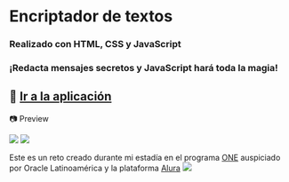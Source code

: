 # Encriptador de textos

### Realizado con HTML, CSS y JavaScript
### ¡Redacta mensajes secretos y JavaScript hará toda la magia!

## 🚀 [Ir a la aplicación](https://reto-01-sofmagon.netlify.app)

📷 Preview

![](https://i.ibb.co/Z1FbLW9/encriptador-1.png)
![](https://i.ibb.co/wzzrGKc/encriptador-2.png)

Este es un reto creado durante mi estadía en el programa [ONE](https://www.oracle.com/mx/education/oracle-next-education/) auspiciado por Oracle Latinoamérica y la plataforma [Alura](https://www.aluracursos.com)
![](https://i.ibb.co/qkSRHGP/one-alura.jpg)